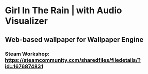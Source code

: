 # Girl In The Rain | with Audio Visualizer
## Web-based wallpaper for Wallpaper Engine

### Steam Workshop: https://steamcommunity.com/sharedfiles/filedetails/?id=1676874831
